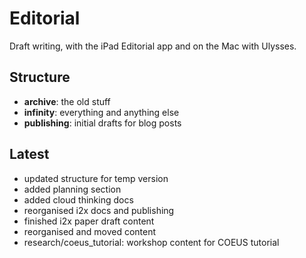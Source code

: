 Editorial
=========

Draft writing, with the iPad Editorial app and on the Mac with Ulysses.

## Structure

* **archive**: the old stuff
* **infinity**: everything and anything else
* **publishing**: initial drafts for blog posts

## Latest

* updated structure for temp version
* added planning section
* added cloud thinking docs
* reorganised i2x docs and publishing
* finished i2x paper draft content
* reorganised and moved content
* research/coeus\_tutorial: workshop content for COEUS tutorial


